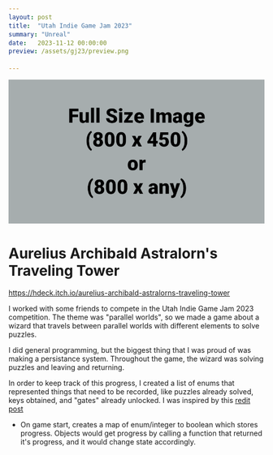 ```yaml
---
layout: post
title:  "Utah Indie Game Jam 2023"
summary: "Unreal"
date:   2023-11-12 00:00:00
preview: /assets/gj23/preview.png

---
```


![Picture 1](/assets/fullsize.png)
# Aurelius Archibald Astralorn's Traveling Tower

https://hdeck.itch.io/aurelius-archibald-astralorns-traveling-tower

I worked with some friends to compete in the Utah Indie Game Jam 2023 competition. The theme was "parallel worlds", so we made a game about a wizard that travels between parallel worlds with different elements to solve puzzles.

I did general programming, but the biggest thing that I was proud of was making a persistance system. Throughout the game, the wizard was solving puzzles and leaving and returning. 

In order to keep track of this progress, I created a list of enums that represented things that need to be recorded, like puzzles already solved, keys obtained, and "gates" already unlocked. 
I was inspired by this [redit post](https://www.reddit.com/r/unrealengine/comments/6ejnfg/question_in_bp_how_can_i_increment_an_enum_to_its/)
* On game start, creates a map of enum/integer to boolean which stores progress. Objects would get progress by calling a function that returned it's progress, and it would change state accordingly.
